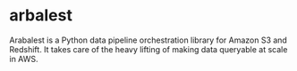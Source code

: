 # arbalest
Arabalest is a Python data pipeline orchestration library for Amazon S3 and Redshift. It takes care of the heavy lifting of making data queryable at scale in AWS.
